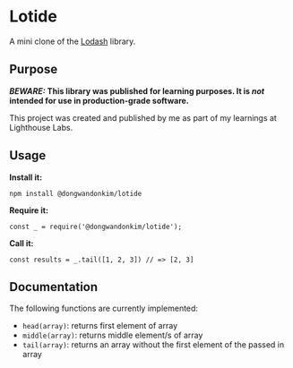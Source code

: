 # Lotide

A mini clone of the [Lodash](https://lodash.com) library.

## Purpose

**_BEWARE:_ This library was published for learning purposes. It is _not_ intended for use in production-grade software.**

This project was created and published by me as part of my learnings at Lighthouse Labs.

## Usage

**Install it:**

`npm install @dongwandonkim/lotide`

**Require it:**

`const _ = require('@dongwandonkim/lotide');`

**Call it:**

`const results = _.tail([1, 2, 3]) // => [2, 3]`

## Documentation

The following functions are currently implemented:

- `head(array)`: returns first element of array
- `middle(array)`: returns middle element/s of array
- `tail(array)`: returns an array without the first element of the passed in array
